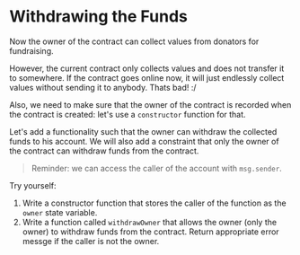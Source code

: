 # Withdrawing the Funds

Now the owner of the contract can collect values from donators for fundraising.

However, the current contract only collects values and does not transfer it to somewhere. If the contract goes online now, it will just endlessly collect values without sending it to anybody. Thats bad! :/

Also, we need to make sure that the owner of the contract is recorded when the contract is created: let's use a `constructor` function for that.

Let's add a functionality such that the owner can withdraw the collected funds to his account. We will also add a constraint that only the owner of the contract can withdraw funds from the contract.

> Reminder: we can access the caller of the account with `msg.sender`.

Try yourself:
  1. Write a constructor function that stores the caller of the function as the `owner` state variable.
  2. Write a function called `withdrawOwner` that allows the owner (only the owner) to withdraw funds from the contract. Return appropriate error messge if the caller is not the owner.

